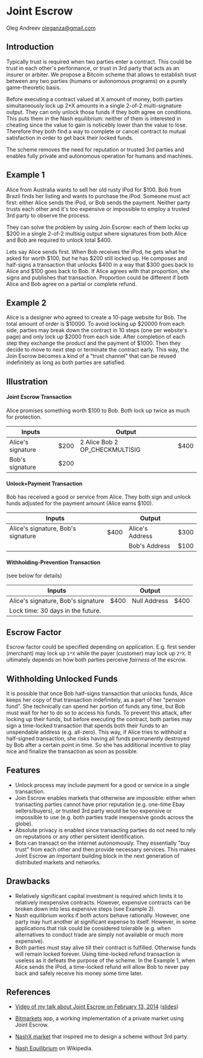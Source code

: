 Joint Escrow
============

Oleg Andreev <oleganza@gmail.com>

Introduction
------------

Typically trust is required when two parties enter a contract. This could be trust in each other's performance, or trust in 3rd party that acts as an insurer or arbiter. We propose a Bitcoin scheme that allows to establish trust between any two parties (humans or autonomous programs) on a purely game-theoretic basis. 

Before executing a contract valued at X amount of money, both parties simultaneously lock up 2*X amounts in a single 2-of-2 multi-signature output. They can only unlock those funds if they both agree on conditions. This puts them in the Nash equilibrium: neither of them is interested in cheating since the value to gain is noticebly lower than the value to lose. Therefore they both find a way to complete or cancel contract to mutual satisfaction in order to get back their locked funds. 

The scheme removes the need for reputation or trusted 3rd parties and enables fully private and autonomous operation for humans and machines.

Example 1 
---------

Alice from Australia wants to sell her old rusty iPod for $100. Bob from Brazil finds her listing and wants to purchase the iPod. Someone must act first: either Alice sends the iPod, or Bob sends the payment. Neither party trusts each other and it's too expensive or impossible to employ a trusted 3rd party to observe the process.

They can solve the problem by using Join Escrow: each of them locks up $200 in a single 2-of-2 multisig output where signatures from both Alice and Bob are required to unlock total $400. 

Lets say Alice sends first. When Bob receives the iPod, he gets what he asked for worth $100, but he has $200 still locked up. He composes and half-signs a transaction that unlocks $400 in a way that $300 goes back to Alice and $100 goes back to Bob. If Alice agrees with that proportion, she signs and publishes that transaction. Proportion could be different if both Alice and Bob agree on a partial or complete refund.

Example 2
---------

Alice is a designer who agreed to create a 10-page website for Bob. The total amount of order is $10000. To avoid locking up $20000 from each side, parties may break down the contract in 10 steps (one per website's page) and only lock up $2000 from each side. After completion of each step they exchange the product and the payment of $1000. Then they decide to move to next step or terminate the contract early. This way, the Join Escrow becomes a kind of a "trust channel" that can be reused indefinitely as long as both parties are satisfied.


Illustration
------------

#### Joint Escrow Transaction

Alice promises something worth $100 to Bob. Both lock up twice as much for protection.

Inputs             |      | Output                          |      |
-------------------|------| --------------------------------|------| 
Alice's signature  | $200 | 2 Alice Bob 2 OP_CHECKMULTISIG  | $400 |
Bob's signature    | $200 |                                 |      |



#### Unlock+Payment Transaction

Bob has received a good or service from Alice. They both sign and unlock funds adjusted for the payment amount (Alice earns $100).

Inputs                              |      | Output           |      |
------------------------------------|------| -----------------|------| 
Alice's signature, Bob's signature  | $400 | Alice's Address  | $300 |
                                    |      | Bob's Address    | $100 |

#### Withholding-Prevention Transaction

(see below for details)

Inputs                              |      | Output           |      |
------------------------------------|------| -----------------|------| 
Alice's signature, Bob's signature  | $400 | Null Address     | $400 |
Lock time: 30 days in the future.   |      |                  |      |



Escrow Factor
-------------

Escrow factor could be specified depending on application. E.g. first sender (merchant) may lock up `1*X` while the payer (customer) may lock up `2*X`. It ultimately depends on how both parties perceive *fairness* of the escrow. 


Withholding Unlocked Funds
--------------------------

It is possible that once Bob half-signs transaction that unlocks funds, Alice keeps her copy of that transaction indefinitely, as a part of her "pension fund". She technically can spend her portion of funds any time, but Bob must wait for her to do so to access his funds. To prevent this attack, after locking up their funds, but before executing the contract, both parties may sign a time-locked transaction that spends both their funds to an unspendable address (e.g. all-zero). This way, if Alice tries to withhold a half-signed transaction, she risks having all funds permanently destroyed by Bob after a certain point in time. So she has additional incentive to play nice and finalize the transaction as soon as possible.


Features
--------

* Unlock process may include payment for a good or service in a single transaction.
* Join Escrow enables markets that otherwise are impossible: either when transacting parties cannot have prior reputation (e.g. one-time Ebay sellers/buyers), or trusted 3rd party would be too expensive or impossible to use (e.g. both parties trade inexpensive goods across the globe).
* Absolute privacy is enabled since transacting parties do not need to rely on reputations or any other persistent identification.
* Bots can transact on the internet autonomously. They essentially "buy trust" from each other and then provide necessary services. This makes Joint Escrow an important building block in the next generation of distributed markets and networks.

Drawbacks
---------

* Relatively significant capital investment is required which limits it to relatively inexpensive contracts. However, expensive contracts can be broken down into less expensive steps (see Example 2).
* Nash equilibrium works if both actors behave rationally. However, one party may hurt another at significant expense to itself. However, in some applications that risk could be considered tolerable (e.g. when alternatives to conduct trade are simply not available or much more expensive).
* Both parties must stay alive till their contract is fulfilled. Otherwise funds will remain locked forever. Using time-locked refund transaction is useless as it defeats the purpose of the scheme. In the Example 1, when Alice sends the iPod, a time-locked refund will allow Bob to never pay back and safely receive his money some time later.



References
----------

* [Video of my talk about Joint Escrow on February 13, 2014](http://www.bitcoinomie.fr/2014/02/18/compte-rendu-paris-bitcoin-startups-1/) ([slides](http://oleganza.com/bitcoin-epita-2014.pdf))

* [Bitmarkets](http://voluntary.net/bitmarkets/) app, a working implementation of a private market using Joint Escrow.

* [NashX market](http://nashx.com) that inspired me to design a scheme without 3rd party.

* [Nash Equilibrium](http://en.wikipedia.org/wiki/Nash_equilibrium) on Wikipedia.